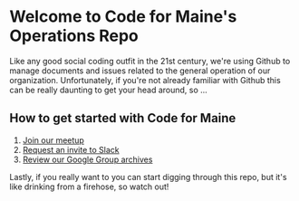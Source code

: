 Welcome to Code for Maine's Operations Repo
============================================

Like any good social coding outfit in the 21st century, we're using Github to manage documents and issues related to the general operation of our organization. Unfortunately, if you're not already familiar with Github this can be really daunting to get your head around, so ...

How to get started with Code for Maine
---------------------------------------

1. [Join our meetup](http://www.meetup.com/Code-for-Maine/)
2. [Request an invite to Slack](http://www.meetup.com/Code-for-Maine/messages/boards/thread/48965624)
3. [Review our Google Group archives](https://groups.google.com/a/codeforamerica.org/forum/#!forum/maine-brigade)

Lastly, if you really want to you can start digging through this repo, but it's like drinking from a firehose, so watch out!
